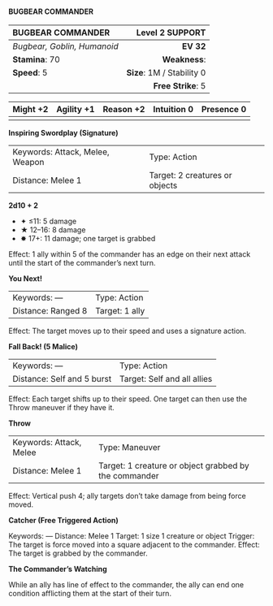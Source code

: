 #### BUGBEAR COMMANDER

| BUGBEAR COMMANDER           |        **Level 2 SUPPORT** |
| :-------------------------- | -------------------------: |
| *Bugbear, Goblin, Humanoid* |                  **EV 32** |
| **Stamina**: 70             |              **Weakness**: |
| **Speed**: 5                | **Size**: 1M / Stability 0 |
|                             |         **Free Strike**: 5 |

| **Might** +2 | **Agility** +1 | **Reason** +2 | **Intuition** 0 | **Presence** 0 |
| ------------ | -------------- | ------------- | --------------- | -------------- |
|              |                |               |                 |                |

**Inspiring Swordplay (Signature)**

|                                 |                                |
| :------------------------------ | :----------------------------- |
| Keywords: Attack, Melee, Weapon | Type: Action                   |
| Distance: Melee 1               | Target: 2 creatures or objects |

**2d10 + 2**

- ✦ ≤11: 5 damage
- ★ 12–16: 8 damage
- ✸ 17+: 11 damage; one target is grabbed

Effect: 1 ally within 5 of the commander has an edge on their next attack until the start of the commander’s next turn.

**You Next!**

|                    |                |
| :----------------- | :------------- |
| Keywords: —        | Type: Action   |
| Distance: Ranged 8 | Target: 1 ally |

Effect: The target moves up to their speed and uses a signature action.

**Fall Back! (5 Malice)**

|                            |                             |
| :------------------------- | :-------------------------- |
| Keywords: —                | Type: Action                |
| Distance: Self and 5 burst | Target: Self and all allies |

Effect: Each target shifts up to their speed. One target can then use the Throw maneuver if they have it.

**Throw**

|                         |                                                       |
| :---------------------- | :---------------------------------------------------- |
| Keywords: Attack, Melee | Type: Maneuver                                        |
| Distance: Melee 1       | Target: 1 creature or object grabbed by the commander |

Effect: Vertical push 4; ally targets don’t take damage from being force moved.

**Catcher (Free Triggered Action)**

Keywords: — Distance: Melee 1 Target: 1 size 1 creature or object Trigger: The target is force moved into a square adjacent to the commander. Effect: The target is grabbed by the commander.

**The Commander’s Watching**

While an ally has line of effect to the commander, the ally can end one condition afflicting them at the start of their turn.
